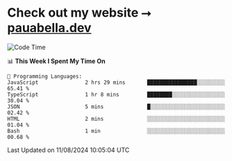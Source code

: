 # Check out my website ⭢ [pauabella.dev](https://pauabella.dev)

<!--START_SECTION:waka-->
![Code Time](http://img.shields.io/badge/Code%20Time-3%2C642%20hrs%2047%20mins-blue)

📊 **This Week I Spent My Time On** 

```text
💬 Programming Languages: 
JavaScript               2 hrs 29 mins       ████████████████░░░░░░░░░   65.41 % 
TypeScript               1 hr 8 mins         ████████░░░░░░░░░░░░░░░░░   30.04 % 
JSON                     5 mins              █░░░░░░░░░░░░░░░░░░░░░░░░   02.42 % 
HTML                     2 mins              ░░░░░░░░░░░░░░░░░░░░░░░░░   01.04 % 
Bash                     1 min               ░░░░░░░░░░░░░░░░░░░░░░░░░   00.68 % 
```


 Last Updated on 11/08/2024 10:05:04 UTC
<!--END_SECTION:waka-->
